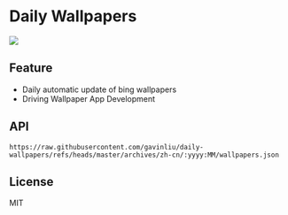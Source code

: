 # Daily Wallpapers
  
![](https://www.bing.com/th?id=OHR.CanadaDayFogo_ZH-CN2593963748_UHD.jpg)

## Feature

- Daily automatic update of bing wallpapers
- Driving Wallpaper App Development

## API

```
https://raw.githubusercontent.com/gavinliu/daily-wallpapers/refs/heads/master/archives/zh-cn/:yyyy:MM/wallpapers.json
```

## License

MIT
  